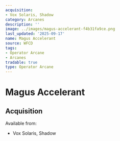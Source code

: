 ```yaml
---
acquisition:
- Vox Solaris, Shadow
category: Arcanes
description: ''
image: ../images/magus-accelerant-f4b31fa9ce.png
last_updated: '2025-09-17'
name: Magus Accelerant
source: WFCD
tags:
- Operator Arcane
- Arcanes
tradable: true
type: Operator Arcane
---
```


# Magus Accelerant

## Acquisition

Available from:
- Vox Solaris, Shadow

